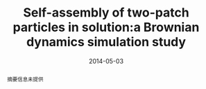 ---
title: Self-assembly of two-patch particles in solution:a Brownian dynamics simulation study
authors:
- Yang Li
- 朱有亮
- Yan-Chun Li
- Hu-Jun Qian
- Chia-Chung Sun
date: '2014-05-03'
doi: 10.1080/08927022.2013.819430
publish_types: 期刊文章
publication: Molecular Simulation
publication_short: Molecular Simulation
abstract: 摘要信息未提供
url_pdf: http://www.tandfonline.com/doi/abs/10.1080/08927022.2013.819430
---